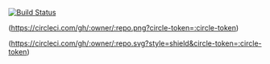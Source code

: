 [![Build Status](https://travis-ci.org/oliverlundquist/travistest.svg?branch=master)](https://travis-ci.org/oliverlundquist/travistest)

(https://circleci.com/gh/:owner/:repo.png?circle-token=:circle-token)

(https://circleci.com/gh/:owner/:repo.svg?style=shield&circle-token=:circle-token)
